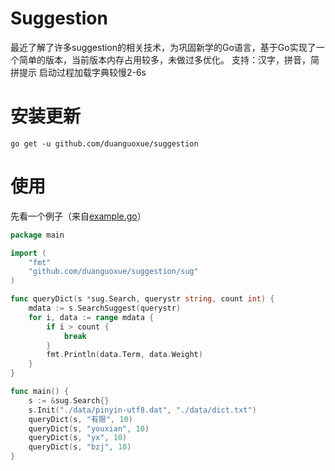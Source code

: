 Suggestion
====

最近了解了许多suggestion的相关技术，为巩固新学的Go语言，基于Go实现了一个简单的版本，当前版本内存占用较多，未做过多优化。
支持：汉字，拼音，简拼提示 
启动过程加载字典较慢2-6s

安装更新
====
```
go get -u github.com/duanguoxue/suggestion
```
使用
====
先看一个例子（来自[example.go](/example/example.go)）
```go
package main

import (
	"fmt"
	"github.com/duanguoxue/suggestion/sug"
)

func queryDict(s *sug.Search, querystr string, count int) {
	mdata := s.SearchSuggest(querystr)
	for i, data := range mdata {
		if i > count {
			break
		}
		fmt.Println(data.Term, data.Weight)
	}
}

func main() {
	s := &sug.Search{}
	s.Init("./data/pinyin-utf8.dat", "./data/dict.txt")
	queryDict(s, "有限", 10)
	queryDict(s, "youxian", 10)
	queryDict(s, "yx", 10)
	queryDict(s, "bzj", 10)
}


```
